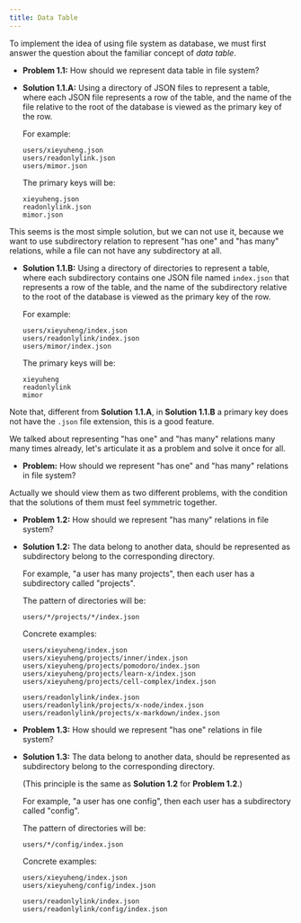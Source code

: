 ```yaml
---
title: Data Table
---
```


To implement the idea of using file system as database,
we must first answer the question about
the familiar concept of _data table_.

- **Problem 1.1:** How should we represent data table in file system?

- **Solution 1.1.A:** Using a directory of JSON files to represent a table,
  where each JSON file represents a row of the table,
  and the name of the file relative to the root of the database
  is viewed as the primary key of the row.

  For example:

  ```
  users/xieyuheng.json
  users/readonlylink.json
  users/mimor.json
  ```

  The primary keys will be:

  ```
  xieyuheng.json
  readonlylink.json
  mimor.json
  ```

This seems is the most simple solution, but we can not use it,
because we want to use subdirectory relation
to represent "has one" and "has many" relations,
while a file can not have any subdirectory at all.

- **Solution 1.1.B:** Using a directory of directories to represent a table,
  where each subdirectory contains one JSON file named `index.json`
  that represents a row of the table,
  and the name of the subdirectory relative to the root of the database
  is viewed as the primary key of the row.

  For example:

  ```
  users/xieyuheng/index.json
  users/readonlylink/index.json
  users/mimor/index.json
  ```

  The primary keys will be:

  ```
  xieyuheng
  readonlylink
  mimor
  ```

Note that, different from **Solution 1.1.A**,
in **Solution 1.1.B** a primary key does not have the `.json` file extension,
this is a good feature.

We talked about representing "has one" and "has many" relations
many many times already, let's articulate it as a problem
and solve it once for all.

- **Problem:** How should we represent "has one" and "has many" relations in file system?

Actually we should view them as two different problems,
with the condition that the solutions of them must feel symmetric together.

- **Problem 1.2:** How should we represent "has many" relations in file system?

- **Solution 1.2:** The data belong to another data,
  should be represented as subdirectory belong to the corresponding directory.

  For example, "a user has many projects",
  then each user has a subdirectory called "projects".

  The pattern of directories will be:

  ```
  users/*/projects/*/index.json
  ```

  Concrete examples:

  ```
  users/xieyuheng/index.json
  users/xieyuheng/projects/inner/index.json
  users/xieyuheng/projects/pomodoro/index.json
  users/xieyuheng/projects/learn-x/index.json
  users/xieyuheng/projects/cell-complex/index.json

  users/readonlylink/index.json
  users/readonlylink/projects/x-node/index.json
  users/readonlylink/projects/x-markdown/index.json
  ```

- **Problem 1.3:** How should we represent "has one" relations in file system?

- **Solution 1.3:** The data belong to another data,
  should be represented as subdirectory belong to the corresponding directory.

  (This principle is the same as **Solution 1.2** for **Problem 1.2**.)

  For example, "a user has one config",
  then each user has a subdirectory called "config".

  The pattern of directories will be:

  ```
  users/*/config/index.json
  ```

  Concrete examples:

  ```
  users/xieyuheng/index.json
  users/xieyuheng/config/index.json

  users/readonlylink/index.json
  users/readonlylink/config/index.json
  ```
